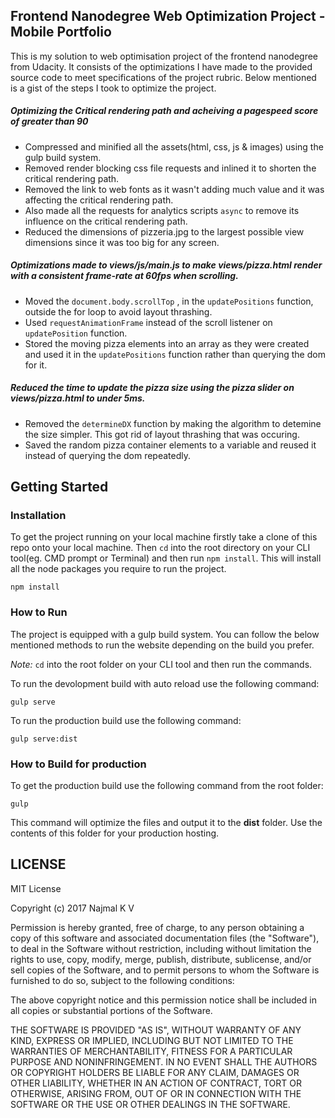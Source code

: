 ## Frontend Nanodegree Web Optimization Project - Mobile Portfolio

This is my solution to web optimisation project of the frontend nanodegree from Udacity. It consists of the optimizations I have made to the provided source code to meet specifications of the project rubric. Below mentioned is a gist of the steps I took to optimize the project.

##### Optimizing the Critical rendering path and acheiving a pagespeed score of greater than 90

* Compressed and minified all the assets(html, css, js & images) using the gulp build system.
* Removed render blocking css file requests and inlined it to shorten the critical rendering path.
* Removed the link to web fonts as it wasn't adding much value and it was affecting the critical rendering path.
* Also made all the requests for analytics scripts `async` to remove its influence on the critical rendering path.
* Reduced the dimensions of pizzeria.jpg to the largest possible view dimensions since it was too big for any screen.

##### Optimizations made to views/js/main.js to make views/pizza.html render with a consistent frame-rate at 60fps when scrolling.

* Moved the `document.body.scrollTop` , in the `updatePositions` function, outside the for loop to avoid layout thrashing.
* Used `requestAnimationFrame` instead of the scroll listener on `updatePosition` function.
* Stored the moving pizza elements into an array as they were created and used it in the `updatePositions` function rather than querying the dom for it.

##### Reduced the time to update the pizza size using the pizza slider on views/pizza.html to under 5ms.

* Removed the `determineDX` function by making the algorithm to detemine the size simpler. This got rid of layout thrashing that was occuring.
* Saved the random pizza container elements to a variable and reused it instead of querying the dom repeatedly.
## Getting Started

### Installation
To get the project running on your local machine firstly take a clone of this repo onto your local machine. Then `cd` into the root directory on your CLI tool(eg. CMD prompt or Terminal) and then run `npm install`. This will install all the node packages you require to run the project.

```
npm install
```

### How to Run

The project is equipped with a gulp build system. You can follow the below mentioned methods to run the website depending on the build you prefer.

 _Note:_ `cd` into the root folder on your CLI tool and then run the commands.

To run the devolopment build with auto reload use the following command:
```
gulp serve
```

To run the production build use the following command:
```
gulp serve:dist
```

### How to Build for production

To get the production build use the following command from the root folder:
```
gulp
```

This command will optimize the files and output it to the **dist** folder. Use the contents of this folder for your production hosting.

## LICENSE

MIT License

Copyright (c) 2017 Najmal K V

Permission is hereby granted, free of charge, to any person obtaining a copy
of this software and associated documentation files (the "Software"), to deal
in the Software without restriction, including without limitation the rights
to use, copy, modify, merge, publish, distribute, sublicense, and/or sell
copies of the Software, and to permit persons to whom the Software is
furnished to do so, subject to the following conditions:

The above copyright notice and this permission notice shall be included in all
copies or substantial portions of the Software.

THE SOFTWARE IS PROVIDED "AS IS", WITHOUT WARRANTY OF ANY KIND, EXPRESS OR
IMPLIED, INCLUDING BUT NOT LIMITED TO THE WARRANTIES OF MERCHANTABILITY,
FITNESS FOR A PARTICULAR PURPOSE AND NONINFRINGEMENT. IN NO EVENT SHALL THE
AUTHORS OR COPYRIGHT HOLDERS BE LIABLE FOR ANY CLAIM, DAMAGES OR OTHER
LIABILITY, WHETHER IN AN ACTION OF CONTRACT, TORT OR OTHERWISE, ARISING FROM,
OUT OF OR IN CONNECTION WITH THE SOFTWARE OR THE USE OR OTHER DEALINGS IN THE
SOFTWARE.